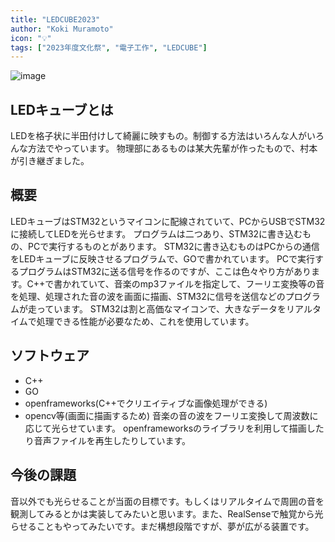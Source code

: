 ```yaml
---
title: "LEDCUBE2023"
author: "Koki Muramoto"
icon: "💡"
tags: ["2023年度文化祭", "電子工作", "LEDCUBE"]
---
```


![image](/images/blog/ledcube.png)

## LEDキューブとは
LEDを格子状に半田付けして綺麗に映すもの。制御する方法はいろんな人がいろんな方法でやっています。
物理部にあるものは某大先輩が作ったもので、村本が引き継ぎました。

## 概要
LEDキューブはSTM32というマイコンに配線されていて、PCからUSBでSTM32に接続してLEDを光らせます。
プログラムは二つあり、STM32に書き込むもの、PCで実行するものとがあります。
STM32に書き込むものはPCからの通信をLEDキューブに反映させるプログラムで、GOで書かれています。
PCで実行するプログラムはSTM32に送る信号を作るのですが、ここは色々やり方があります。C++で書かれていて、音楽のmp3ファイルを指定して、フーリエ変換等の音を処理、処理された音の波を画面に描画、STM32に信号を送信などのプログラムが走っています。
STM32は割と高価なマイコンで、大きなデータをリアルタイムで処理できる性能が必要なため、これを使用しています。

## ソフトウェア
- C++
- GO
- openframeworks(C++でクリエイティブな画像処理ができる)
- opencv等(画面に描画するため)
音楽の音の波をフーリエ変換して周波数に応じて光らせています。
openframeworksのライブラリを利用して描画したり音声ファイルを再生したりしています。

## 今後の課題
音以外でも光らせることが当面の目標です。もしくはリアルタイムで周囲の音を観測してみるとかは実装してみたいと思います。また、RealSenseで触覚から光らせることもやってみたいです。まだ構想段階ですが、夢が広がる装置です。

